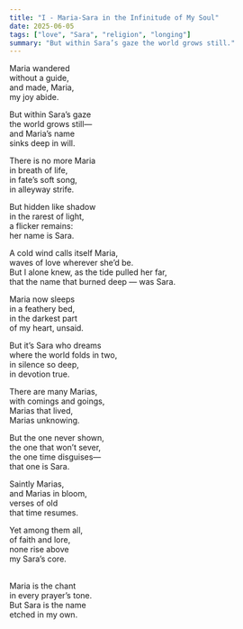 ```yaml
---
title: "I - Maria-Sara in the Infinitude of My Soul"
date: 2025-06-05
tags: ["love", "Sara", "religion", "longing"]
summary: "But within Sara’s gaze the world grows still."
---
```


Maria wandered<br>
without a guide,<br>
and made, Maria,<br>
my joy abide.<br>

But within Sara’s gaze<br>
the world grows still—<br>
and Maria’s name<br>
sinks deep in will.<br>

There is no more Maria<br>
in breath of life,<br>
in fate’s soft song,<br>
in alleyway strife.<br>

But hidden like shadow<br>
in the rarest of light,<br>
a flicker remains:<br>
her name is Sara.<br>

A cold wind calls itself Maria,<br>
waves of love wherever she’d be.<br>
But I alone knew, as the tide pulled her far,<br>
that the name that burned deep — was Sara.<br>

Maria now sleeps<br>
in a feathery bed,<br>
in the darkest part<br>
of my heart, unsaid.<br>

But it’s Sara who dreams<br>
where the world folds in two,<br>
in silence so deep,<br>
in devotion true.<br>

There are many Marias,<br>
with comings and goings,<br>
Marias that lived,<br>
Marias unknowing.<br>

But the one never shown,<br>
the one that won’t sever,<br>
the one time disguises—<br>
that one is Sara.<br>

Saintly Marias,<br>
and Marias in bloom,<br>
verses of old<br>
that time resumes.<br>

Yet among them all,<br>
of faith and lore,<br>
none rise above<br>
my Sara’s core.<br><br>

Maria is the chant<br>
in every prayer’s tone.<br>
But Sara is the name<br>
etched in my own.